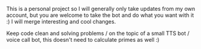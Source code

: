 This is a personal project so I will generally only take updates from my own account, but you are welcome to take the bot and do what you want with it :) I will merge interesting and cool changes. 

Keep code clean and solving problems / on the topic of a small TTS bot / voice call bot, this doesn't need to calculate primes as well :)
